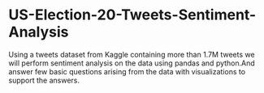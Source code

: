# US-Election-20-Tweets-Sentiment-Analysis
Using a tweets dataset from Kaggle containing more than 1.7M tweets we will perform sentiment analysis on the data using pandas and python.And answer few basic questions arising from the data with visualizations to support the answers.
